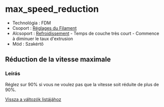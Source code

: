 # max\_speed\_reduction

* Technológia : FDM
* Csoport : [Réglages du Filament](../filament_settings/filament_settings.md)
* Alcsoport : [Refroidissement](../filament_settings/filament_settings.md#refroidissement) - Temps de couche très court - Commence à diminuer le taux d'extrusion
* Mód : Szakértő

## Réduction de la vitesse maximale

### Leírás

Réglez sur 90% si vous ne voulez pas que la vitesse soit réduite de plus de 90%.

[Vissza a változók listájához](variable_list.md)

